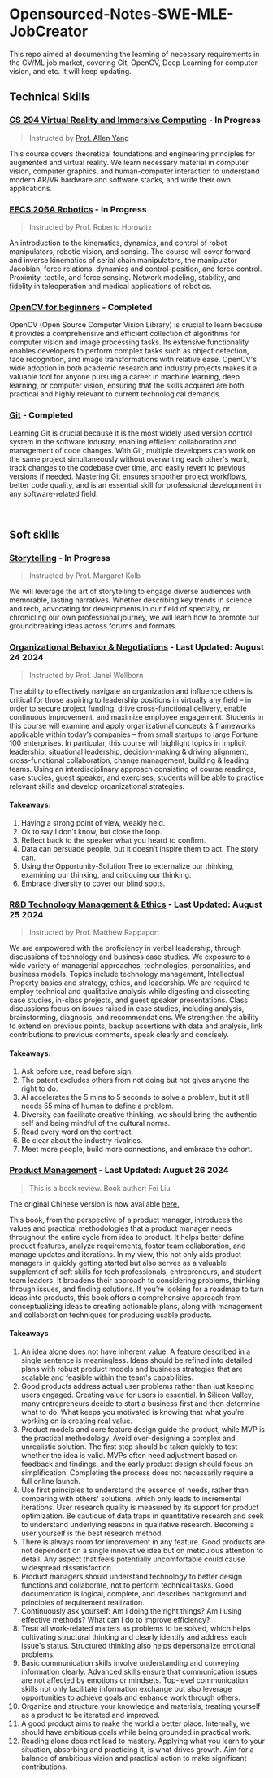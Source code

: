 # Opensourced-Notes-SWE-MLE-JobCreator
This repo aimed at documenting the learning of necessary requirements in the CV/ML job market, covering Git, OpenCV, Deep Learning for computer vision, and etc. It will keep updating.

## Technical Skills
### [CS 294 Virtual Reality and Immersive Computing](CS%20294%20Virtual%20Reality%20and%20Immersive%20Computing/) - In Progress
> Instructed by [Prof. Allen Yang](https://people.eecs.berkeley.edu/~yang/)

This course covers theoretical foundations and engineering principles for augmented and virtual reality. We learn necessary material in computer vision, computer graphics, and human-computer interaction to understand modern AR/VR hardware and software stacks, and write their own applications.

### [EECS 206A Robotics](EECS%20206A%20Robotics/) - In Progress
> Instructed by Prof. Roberto Horowitz

An introduction to the kinematics, dynamics, and control of robot manipulators, robotic vision, and sensing. The course will cover forward and inverse kinematics of serial chain manipulators, the manipulator Jacobian, force relations, dynamics and control-position, and force control. Proximity, tactile, and force sensing. Network modeling, stability, and fidelity in teleoperation and medical applications of robotics.

### [OpenCV for beginners](OpenCV-Beginner/) - Completed
OpenCV (Open Source Computer Vision Library) is crucial to learn because it provides a comprehensive and efficient collection of algorithms for computer vision and image processing tasks. Its extensive functionality enables developers to perform complex tasks such as object detection, face recognition, and image transformations with relative ease. OpenCV's wide adoption in both academic research and industry projects makes it a valuable tool for anyone pursuing a career in machine learning, deep learning, or computer vision, ensuring that the skills acquired are both practical and highly relevant to current technological demands.

### [Git](Git/) - Completed
Learning Git is crucial because it is the most widely used version control system in the software industry, enabling efficient collaboration and management of code changes. With Git, multiple developers can work on the same project simultaneously without overwriting each other's work, track changes to the codebase over time, and easily revert to previous versions if needed. Mastering Git ensures smoother project workflows, better code quality, and is an essential skill for professional development in any software-related field.

<br>

## Soft skills
### [Storytelling](ENGIN%20295%20Storytelling/) - In Progress
> Instructed by Prof. Margaret Kolb

We will leverage the art of storytelling to engage diverse audiences with memorable, lasting narratives. Whether describing key trends in science and tech, advocating for developments in our field of specialty, or chronicling our own professional journey, we will learn how to promote our groundbreaking ideas across forums and formats.

### [Organizational Behavior & Negotiations](ENGIN%20270A%20Organizational%20Behavior%20and%20Negotiations/) - Last Updated: August 24 2024
> Instructed by Prof. Janel Wellborn

The ability to effectively navigate an organization and influence others is critical for those aspiring to leadership positions in virtually any field – in order to secure project funding, drive cross-functional delivery, enable continuous improvement, and maximize employee engagement.  Students in this course will examine and apply organizational concepts & frameworks applicable within today’s companies – from small startups to large Fortune 100 enterprises. In particular, this course will highlight topics in implicit leadership, situational leadership, decision-making & driving alignment, cross-functional collaboration, change management, building & leading teams.  Using an interdisciplinary approach consisting of course readings, case studies, guest speaker, and exercises, students will be able to practice relevant skills and develop organizational strategies.

#### Takeaways:
1.  Having a strong point of view, weakly held.
2.  Ok to say I don't know, but close the loop.
3.  Reflect back to the speaker what you heard to confirm.
4.  Data can persuade people, but it doesn’t inspire them to act. The story can.
5.  Using the Opportunity-Solution Tree to externalize our thinking, examining our thinking, and critiquing our thinking.
6.  Embrace diversity to cover our blind spots.

### [R&D Technology Management & Ethics](ENGIN%20270B%20R-D%20Technology%20Management%20and%20Ethics/) - Last Updated: August 25 2024
> Instructed by Prof. Matthew Rappaport

We are empowered with the proficiency in verbal leadership, through discussions of technology and business case studies. We exposure to a wide variety of managerial approaches, technologies, personalities, and business models. Topics include technology management, Intellectual Property basics and strategy, ethics, and leadership. We are required to employ technical and qualitative analysis while digesting and dissecting case studies, in-class projects, and guest speaker presentations. Class discussions focus on issues raised in case studies, including analysis, brainstorming, diagnosis, and recommendations. We strengthen the ability to extend on previous points, backup assertions with data and analysis, link contributions to previous comments, speak clearly and concisely.

#### Takeaways:
1.  Ask before use, read before sign.
2.  The patent excludes others from not doing but not gives anyone the right to do.
3.  AI accelerates the 5 mins to 5 seconds to solve a problem, but it still needs 55 mins of human to define a problem.
4.  Diversity can facilitate creative thinking, we should bring the authentic self and being mindful of the cultural norms.
5.  Read every word on the contract.
6.  Be clear about the industry rivalries.
7.  Meet more people, build more connections, and embrace the cohort.

### [Product Management](Product%20Management-Book%20review-From%20the%20idea%20to%20the%20product) - Last Updated: August 26 2024
> This is a book review. Book author: Fei Liu

The original Chinese version is now available [here.](Product%20Management-Book%20review-From%20the%20idea%20to%20the%20product/ChineseVersion.md)

This book, from the perspective of a product manager, introduces the values and practical methodologies that a product manager needs throughout the entire cycle from idea to product. It helps better define product features, analyze requirements, foster team collaboration, and manage updates and iterations. In my view, this not only aids product managers in quickly getting started but also serves as a valuable supplement of soft skills for tech professionals, entrepreneurs, and student team leaders. It broadens their approach to considering problems, thinking through issues, and finding solutions. If you’re looking for a roadmap to turn ideas into products, this book offers a comprehensive approach from conceptualizing ideas to creating actionable plans, along with management and collaboration techniques for producing usable products.

#### Takeaways
1. An idea alone does not have inherent value. A feature described in a single sentence is meaningless. Ideas should be refined into detailed plans with robust product models and business strategies that are scalable and feasible within the team's capabilities.
2. Good products address actual user problems rather than just keeping users engaged. Creating value for users is essential. In Silicon Valley, many entrepreneurs decide to start a business first and then determine what to do. What keeps you motivated is knowing that what you’re working on is creating real value.
3. Product models and core feature design guide the product, while MVP is the practical methodology. Avoid over-designing a complex and unrealistic solution. The first step should be taken quickly to test whether the idea is valid. MVPs often need adjustment based on feedback and findings, and the early product design should focus on simplification. Completing the process does not necessarily require a full online launch.
4. Use first principles to understand the essence of needs, rather than comparing with others' solutions, which only leads to incremental iterations. User research quality is measured by its support for product optimization. Be cautious of data traps in quantitative research and seek to understand underlying reasons in qualitative research. Becoming a user yourself is the best research method.
5. There is always room for improvement in any feature. Good products are not dependent on a single innovative idea but on meticulous attention to detail. Any aspect that feels potentially uncomfortable could cause widespread dissatisfaction.
6. Product managers should understand technology to better design functions and collaborate, not to perform technical tasks. Good documentation is logical, complete, and describes background and principles of requirement realization.
7. Continuously ask yourself: Am I doing the right things? Am I using effective methods? What can I do to improve efficiency?
8. Treat all work-related matters as problems to be solved, which helps cultivating structural thinking and clearly identify and address each issue's status. Structured thinking also helps depersonalize emotional problems.
9. Basic communication skills involve understanding and conveying information clearly. Advanced skills ensure that communication issues are not affected by emotions or mindsets. Top-level communication skills not only facilitate information exchange but also leverage opportunities to achieve goals and enhance work through others.
10. Organize and structure your knowledge and materials, treating yourself as a product to be iterated and improved.
11. A good product aims to make the world a better place. Internally, we should have ambitious goals while being grounded in practical work.
12. Reading alone does not lead to mastery. Applying what you learn to your situation, absorbing and practicing it, is what drives growth. Aim for a balance of ambitious vision and practical action to make significant contributions.
